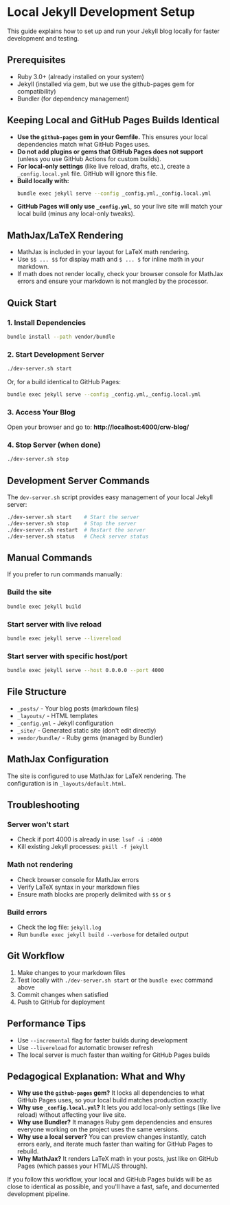 # Local Jekyll Development Setup

This guide explains how to set up and run your Jekyll blog locally for faster development and testing.

## Prerequisites

- Ruby 3.0+ (already installed on your system)
- Jekyll (installed via gem, but we use the github-pages gem for compatibility)
- Bundler (for dependency management)

## Keeping Local and GitHub Pages Builds Identical

- **Use the `github-pages` gem in your Gemfile.** This ensures your local dependencies match what GitHub Pages uses.
- **Do not add plugins or gems that GitHub Pages does not support** (unless you use GitHub Actions for custom builds).
- **For local-only settings** (like live reload, drafts, etc.), create a `_config.local.yml` file. GitHub will ignore this file.
- **Build locally with:**
  ```bash
  bundle exec jekyll serve --config _config.yml,_config.local.yml
  ```
- **GitHub Pages will only use `_config.yml`**, so your live site will match your local build (minus any local-only tweaks).

## MathJax/LaTeX Rendering

- MathJax is included in your layout for LaTeX math rendering.
- Use `$$ ... $$` for display math and `$ ... $` for inline math in your markdown.
- If math does not render locally, check your browser console for MathJax errors and ensure your markdown is not mangled by the processor.

## Quick Start

### 1. Install Dependencies
```bash
bundle install --path vendor/bundle
```

### 2. Start Development Server
```bash
./dev-server.sh start
```
Or, for a build identical to GitHub Pages:
```bash
bundle exec jekyll serve --config _config.yml,_config.local.yml
```

### 3. Access Your Blog
Open your browser and go to: **http://localhost:4000/crw-blog/**

### 4. Stop Server (when done)
```bash
./dev-server.sh stop
```

## Development Server Commands

The `dev-server.sh` script provides easy management of your local Jekyll server:

```bash
./dev-server.sh start    # Start the server
./dev-server.sh stop     # Stop the server
./dev-server.sh restart  # Restart the server
./dev-server.sh status   # Check server status
```

## Manual Commands

If you prefer to run commands manually:

### Build the site
```bash
bundle exec jekyll build
```

### Start server with live reload
```bash
bundle exec jekyll serve --livereload
```

### Start server with specific host/port
```bash
bundle exec jekyll serve --host 0.0.0.0 --port 4000
```

## File Structure

- `_posts/` - Your blog posts (markdown files)
- `_layouts/` - HTML templates
- `_config.yml` - Jekyll configuration
- `_site/` - Generated static site (don't edit directly)
- `vendor/bundle/` - Ruby gems (managed by Bundler)

## MathJax Configuration

The site is configured to use MathJax for LaTeX rendering. The configuration is in `_layouts/default.html`.

## Troubleshooting

### Server won't start
- Check if port 4000 is already in use: `lsof -i :4000`
- Kill existing Jekyll processes: `pkill -f jekyll`

### Math not rendering
- Check browser console for MathJax errors
- Verify LaTeX syntax in your markdown files
- Ensure math blocks are properly delimited with `$$` or `$`

### Build errors
- Check the log file: `jekyll.log`
- Run `bundle exec jekyll build --verbose` for detailed output

## Git Workflow

1. Make changes to your markdown files
2. Test locally with `./dev-server.sh start` or the `bundle exec` command above
3. Commit changes when satisfied
4. Push to GitHub for deployment

## Performance Tips

- Use `--incremental` flag for faster builds during development
- Use `--livereload` for automatic browser refresh
- The local server is much faster than waiting for GitHub Pages builds

## Pedagogical Explanation: What and Why

- **Why use the `github-pages` gem?** It locks all dependencies to what GitHub Pages uses, so your local build matches production exactly.
- **Why use `_config.local.yml`?** It lets you add local-only settings (like live reload) without affecting your live site.
- **Why use Bundler?** It manages Ruby gem dependencies and ensures everyone working on the project uses the same versions.
- **Why use a local server?** You can preview changes instantly, catch errors early, and iterate much faster than waiting for GitHub Pages to rebuild.
- **Why MathJax?** It renders LaTeX math in your posts, just like on GitHub Pages (which passes your HTML/JS through).

If you follow this workflow, your local and GitHub Pages builds will be as close to identical as possible, and you'll have a fast, safe, and documented development pipeline. 